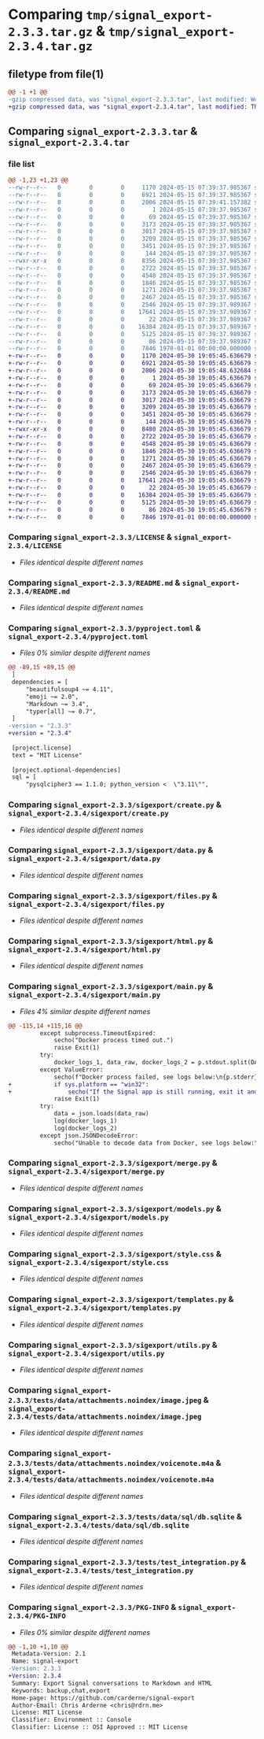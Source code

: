 # Comparing `tmp/signal_export-2.3.3.tar.gz` & `tmp/signal_export-2.3.4.tar.gz`

## filetype from file(1)

```diff
@@ -1 +1 @@
-gzip compressed data, was "signal_export-2.3.3.tar", last modified: Wed May 15 07:39:41 2024, max compression
+gzip compressed data, was "signal_export-2.3.4.tar", last modified: Thu May 30 19:05:48 2024, max compression
```

## Comparing `signal_export-2.3.3.tar` & `signal_export-2.3.4.tar`

### file list

```diff
@@ -1,23 +1,23 @@
--rw-r--r--   0        0        0     1170 2024-05-15 07:39:37.985367 signal_export-2.3.3/LICENSE
--rw-r--r--   0        0        0     6921 2024-05-15 07:39:37.985367 signal_export-2.3.3/README.md
--rw-r--r--   0        0        0     2006 2024-05-15 07:39:41.157382 signal_export-2.3.3/pyproject.toml
--rw-r--r--   0        0        0        1 2024-05-15 07:39:37.985367 signal_export-2.3.3/sigexport/__init__.py
--rw-r--r--   0        0        0       69 2024-05-15 07:39:37.985367 signal_export-2.3.3/sigexport/__main__.py
--rw-r--r--   0        0        0     3173 2024-05-15 07:39:37.985367 signal_export-2.3.3/sigexport/create.py
--rw-r--r--   0        0        0     3017 2024-05-15 07:39:37.985367 signal_export-2.3.3/sigexport/data.py
--rw-r--r--   0        0        0     3209 2024-05-15 07:39:37.985367 signal_export-2.3.3/sigexport/files.py
--rw-r--r--   0        0        0     3451 2024-05-15 07:39:37.985367 signal_export-2.3.3/sigexport/html.py
--rw-r--r--   0        0        0      144 2024-05-15 07:39:37.985367 signal_export-2.3.3/sigexport/logging.py
--rwxr-xr-x   0        0        0     8356 2024-05-15 07:39:37.985367 signal_export-2.3.3/sigexport/main.py
--rw-r--r--   0        0        0     2722 2024-05-15 07:39:37.985367 signal_export-2.3.3/sigexport/merge.py
--rw-r--r--   0        0        0     4548 2024-05-15 07:39:37.985367 signal_export-2.3.3/sigexport/models.py
--rw-r--r--   0        0        0     1846 2024-05-15 07:39:37.985367 signal_export-2.3.3/sigexport/style.css
--rw-r--r--   0        0        0     1271 2024-05-15 07:39:37.985367 signal_export-2.3.3/sigexport/templates.py
--rw-r--r--   0        0        0     2467 2024-05-15 07:39:37.985367 signal_export-2.3.3/sigexport/utils.py
--rw-r--r--   0        0        0     2546 2024-05-15 07:39:37.989367 signal_export-2.3.3/tests/data/attachments.noindex/image.jpeg
--rw-r--r--   0        0        0    17641 2024-05-15 07:39:37.989367 signal_export-2.3.3/tests/data/attachments.noindex/voicenote.m4a
--rw-r--r--   0        0        0       22 2024-05-15 07:39:37.989367 signal_export-2.3.3/tests/data/config.json
--rw-r--r--   0        0        0    16384 2024-05-15 07:39:37.989367 signal_export-2.3.3/tests/data/sql/db.sqlite
--rw-r--r--   0        0        0     5125 2024-05-15 07:39:37.989367 signal_export-2.3.3/tests/test_integration.py
--rw-r--r--   0        0        0       86 2024-05-15 07:39:37.989367 signal_export-2.3.3/tests/test_utils.py
--rw-r--r--   0        0        0     7846 1970-01-01 00:00:00.000000 signal_export-2.3.3/PKG-INFO
+-rw-r--r--   0        0        0     1170 2024-05-30 19:05:45.636679 signal_export-2.3.4/LICENSE
+-rw-r--r--   0        0        0     6921 2024-05-30 19:05:45.636679 signal_export-2.3.4/README.md
+-rw-r--r--   0        0        0     2006 2024-05-30 19:05:48.632684 signal_export-2.3.4/pyproject.toml
+-rw-r--r--   0        0        0        1 2024-05-30 19:05:45.636679 signal_export-2.3.4/sigexport/__init__.py
+-rw-r--r--   0        0        0       69 2024-05-30 19:05:45.636679 signal_export-2.3.4/sigexport/__main__.py
+-rw-r--r--   0        0        0     3173 2024-05-30 19:05:45.636679 signal_export-2.3.4/sigexport/create.py
+-rw-r--r--   0        0        0     3017 2024-05-30 19:05:45.636679 signal_export-2.3.4/sigexport/data.py
+-rw-r--r--   0        0        0     3209 2024-05-30 19:05:45.636679 signal_export-2.3.4/sigexport/files.py
+-rw-r--r--   0        0        0     3451 2024-05-30 19:05:45.636679 signal_export-2.3.4/sigexport/html.py
+-rw-r--r--   0        0        0      144 2024-05-30 19:05:45.636679 signal_export-2.3.4/sigexport/logging.py
+-rwxr-xr-x   0        0        0     8480 2024-05-30 19:05:45.636679 signal_export-2.3.4/sigexport/main.py
+-rw-r--r--   0        0        0     2722 2024-05-30 19:05:45.636679 signal_export-2.3.4/sigexport/merge.py
+-rw-r--r--   0        0        0     4548 2024-05-30 19:05:45.636679 signal_export-2.3.4/sigexport/models.py
+-rw-r--r--   0        0        0     1846 2024-05-30 19:05:45.636679 signal_export-2.3.4/sigexport/style.css
+-rw-r--r--   0        0        0     1271 2024-05-30 19:05:45.636679 signal_export-2.3.4/sigexport/templates.py
+-rw-r--r--   0        0        0     2467 2024-05-30 19:05:45.636679 signal_export-2.3.4/sigexport/utils.py
+-rw-r--r--   0        0        0     2546 2024-05-30 19:05:45.636679 signal_export-2.3.4/tests/data/attachments.noindex/image.jpeg
+-rw-r--r--   0        0        0    17641 2024-05-30 19:05:45.636679 signal_export-2.3.4/tests/data/attachments.noindex/voicenote.m4a
+-rw-r--r--   0        0        0       22 2024-05-30 19:05:45.636679 signal_export-2.3.4/tests/data/config.json
+-rw-r--r--   0        0        0    16384 2024-05-30 19:05:45.636679 signal_export-2.3.4/tests/data/sql/db.sqlite
+-rw-r--r--   0        0        0     5125 2024-05-30 19:05:45.636679 signal_export-2.3.4/tests/test_integration.py
+-rw-r--r--   0        0        0       86 2024-05-30 19:05:45.636679 signal_export-2.3.4/tests/test_utils.py
+-rw-r--r--   0        0        0     7846 1970-01-01 00:00:00.000000 signal_export-2.3.4/PKG-INFO
```

### Comparing `signal_export-2.3.3/LICENSE` & `signal_export-2.3.4/LICENSE`

 * *Files identical despite different names*

### Comparing `signal_export-2.3.3/README.md` & `signal_export-2.3.4/README.md`

 * *Files identical despite different names*

### Comparing `signal_export-2.3.3/pyproject.toml` & `signal_export-2.3.4/pyproject.toml`

 * *Files 0% similar despite different names*

```diff
@@ -89,15 +89,15 @@
 ]
 dependencies = [
     "beautifulsoup4 ~= 4.11",
     "emoji ~= 2.0",
     "Markdown ~= 3.4",
     "typer[all] ~= 0.7",
 ]
-version = "2.3.3"
+version = "2.3.4"
 
 [project.license]
 text = "MIT License"
 
 [project.optional-dependencies]
 sql = [
     "pysqlcipher3 == 1.1.0; python_version <  \"3.11\"",
```

### Comparing `signal_export-2.3.3/sigexport/create.py` & `signal_export-2.3.4/sigexport/create.py`

 * *Files identical despite different names*

### Comparing `signal_export-2.3.3/sigexport/data.py` & `signal_export-2.3.4/sigexport/data.py`

 * *Files identical despite different names*

### Comparing `signal_export-2.3.3/sigexport/files.py` & `signal_export-2.3.4/sigexport/files.py`

 * *Files identical despite different names*

### Comparing `signal_export-2.3.3/sigexport/html.py` & `signal_export-2.3.4/sigexport/html.py`

 * *Files identical despite different names*

### Comparing `signal_export-2.3.3/sigexport/main.py` & `signal_export-2.3.4/sigexport/main.py`

 * *Files 4% similar despite different names*

```diff
@@ -115,14 +115,16 @@
         except subprocess.TimeoutExpired:
             secho("Docker process timed out.")
             raise Exit(1)
         try:
             docker_logs_1, data_raw, docker_logs_2 = p.stdout.split(DATA_DELIM)
         except ValueError:
             secho(f"Docker process failed, see logs below:\n{p.stderr}", fg=colors.RED)
+            if sys.platform == "win32":
+                secho("If the Signal app is still running, exit it and try again.")
             raise Exit(1)
         try:
             data = json.loads(data_raw)
             log(docker_logs_1)
             log(docker_logs_2)
         except json.JSONDecodeError:
             secho("Unable to decode data from Docker, see logs below:", fg=colors.RED)
```

### Comparing `signal_export-2.3.3/sigexport/merge.py` & `signal_export-2.3.4/sigexport/merge.py`

 * *Files identical despite different names*

### Comparing `signal_export-2.3.3/sigexport/models.py` & `signal_export-2.3.4/sigexport/models.py`

 * *Files identical despite different names*

### Comparing `signal_export-2.3.3/sigexport/style.css` & `signal_export-2.3.4/sigexport/style.css`

 * *Files identical despite different names*

### Comparing `signal_export-2.3.3/sigexport/templates.py` & `signal_export-2.3.4/sigexport/templates.py`

 * *Files identical despite different names*

### Comparing `signal_export-2.3.3/sigexport/utils.py` & `signal_export-2.3.4/sigexport/utils.py`

 * *Files identical despite different names*

### Comparing `signal_export-2.3.3/tests/data/attachments.noindex/image.jpeg` & `signal_export-2.3.4/tests/data/attachments.noindex/image.jpeg`

 * *Files identical despite different names*

### Comparing `signal_export-2.3.3/tests/data/attachments.noindex/voicenote.m4a` & `signal_export-2.3.4/tests/data/attachments.noindex/voicenote.m4a`

 * *Files identical despite different names*

### Comparing `signal_export-2.3.3/tests/data/sql/db.sqlite` & `signal_export-2.3.4/tests/data/sql/db.sqlite`

 * *Files identical despite different names*

### Comparing `signal_export-2.3.3/tests/test_integration.py` & `signal_export-2.3.4/tests/test_integration.py`

 * *Files identical despite different names*

### Comparing `signal_export-2.3.3/PKG-INFO` & `signal_export-2.3.4/PKG-INFO`

 * *Files 0% similar despite different names*

```diff
@@ -1,10 +1,10 @@
 Metadata-Version: 2.1
 Name: signal-export
-Version: 2.3.3
+Version: 2.3.4
 Summary: Export Signal conversations to Markdown and HTML
 Keywords: backup,chat,export
 Home-page: https://github.com/carderne/signal-export
 Author-Email: Chris Arderne <chris@rdrn.me>
 License: MIT License
 Classifier: Environment :: Console
 Classifier: License :: OSI Approved :: MIT License
```

